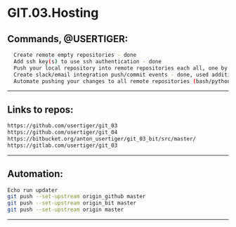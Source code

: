  # GIT.03.Hosting
## Commands, @USERTIGER:
```bash
  Create remote empty repositories - done
  Add ssh key(s) to use ssh authentication - done
  Push your local repository into remote repositories each all, one by one - done
  Create slack/email integration push/commit events - done, used additional working space and chanel
  Automate pushing your changes to all remote repositories (bash/python/go.. scripts) - done
```
---
## Links to repos:
```bash
https://github.com/usertiger/git_03
https://github.com/usertiger/git_04
https://bitbucket.org/anton_usertiger/git_03_bit/src/master/
https://gitlab.com/usertiger/git_03
```
---
## Automation:
```bash
Echo run updater
git push --set-upstream origin_github master
git push --set-upstream origin_bit master
git push --set-upstream origin master
```
---
